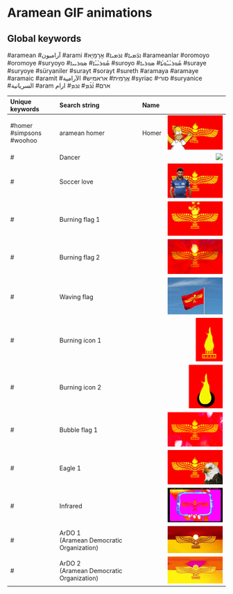 # Aramean GIF animations

## Global keywords

#aramean #آراميون #arami #ܐܪ̈ܡܝܐ# ܐܪܡܝܐ# אָרָמָיָא #arameanlar #oromoyo #oromoye #suryoyo #ܣܽܘܪܝܳܝܳܐ# ܣܘܪܝܝܐ #suroyo #ܣܽܘܪܝܳܝܽܘܬܳܐ# ܣܘܪܝܐ #suraye #suryoye #süryaniler #surayt #sorayt #sureth #aramaya #aramaye #aramaic #aramit #אֲרָמִית# אראמיש# الآرامية #syriac #סורי #suryanice #السريانية #aram ארם# ܐܳܪܳܡ# ܐܪܡ# ارام

| Unique keywords | Search string | Name |  |
| :-- | :-- | :-- | --: |
| #homer<br>#simpsons<br>#woohoo | aramean homer | Homer | <img src="aramean-homer.gif" style="max-height: 100px"> |
| # | Dancer | | <img src="aramean-dancer.gif" style="max-height: 100px"> |
| # | Soccer love | | <img src="aramean-soccer-love.gif" style="max-height: 100px"> |
| # | Burning flag 1 | | <img src="aramean-burning-flag1.gif" style="max-height: 100px"> |
| # | Burning flag 2 | | <img src="aramean-burning-flag2.gif" style="max-height: 100px"> |
| # | Waving flag | | <img src="aramean-waving-flag.gif" style="max-height: 100px"> |
| # | Burning icon 1 | | <img src="aramean-burning-icon1.gif" style="max-height: 100px"> |
| # | Burning icon 2 | | <img src="aramean-burning-icon2.gif" style="max-height: 100px"> |
| # | Bubble flag 1 | | <img src="aramean-bubble-flag1.gif" style="max-height: 100px"> |
| # | Eagle 1 | | <img src="aramean-eagle1.gif" style="max-height: 100px"> |
| # | Infrared | | <img src="aramean-infrared.gif" style="max-height: 100px"> |
| # | ArDO 1<br>(Aramean Democratic Organization) | | <img src="aramean-ardo-democratic1.gif" style="max-height: 100px"> |
| # | ArDO 2<br>(Aramean Democratic Organization) | | <img src="aramean-ardo-democratic2.gif" style="max-height: 100px"> |
